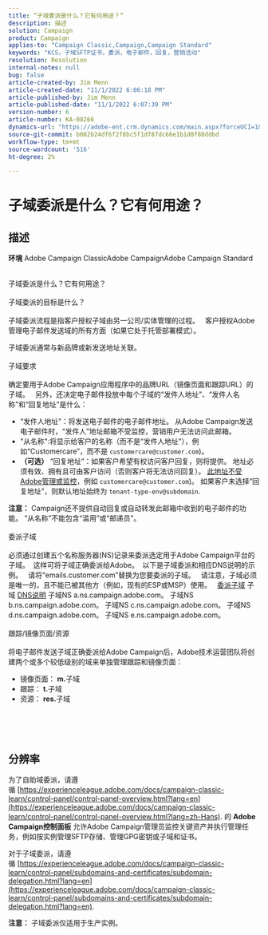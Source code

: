 ```yaml
---
title: “子域委派是什么？它有何用途？”
description: 描述
solution: Campaign
product: Campaign
applies-to: "Campaign Classic,Campaign,Campaign Standard"
keywords: "KCS，子域SFTP证书，委派，电子邮件，回复，营销活动"
resolution: Resolution
internal-notes: null
bug: false
article-created-by: Jim Menn
article-created-date: "11/1/2022 6:06:18 PM"
article-published-by: Jim Menn
article-published-date: "11/1/2022 6:07:39 PM"
version-number: 6
article-number: KA-08266
dynamics-url: "https://adobe-ent.crm.dynamics.com/main.aspx?forceUCI=1&pagetype=entityrecord&etn=knowledgearticle&id=53374fdc-0f5a-ed11-9561-6045bd006a22"
source-git-commit: b082b24df6f2f8bc5f1df87dc66e1b1d0f88ddbd
workflow-type: tm+mt
source-wordcount: '516'
ht-degree: 2%

---
```


# 子域委派是什么？它有何用途？

## 描述


<b>环境</b>
Adobe Campaign ClassicAdobe CampaignAdobe Campaign Standard

<br>子域委派是什么？它有何用途？<br><br>子域委派的目标是什么？<br><br>
子域委派流程是指客户授权子域由另一公司/实体管理的过程。  
客户授权Adobe管理电子邮件发送域的所有方面（如果它处于托管部署模式）。

子域委派通常与新品牌或新发送地址关联。
<br><br>子域要求<br><br>
确定要用于Adobe Campaign应用程序中的品牌URL（镜像页面和跟踪URL）的子域。  
另外，还决定电子邮件投放中每个子域的“发件人地址”、“发件人名称”和“回复地址”是什么：

- “发件人地址”：将发送电子邮件的电子邮件地址。 从Adobe Campaign发送电子邮件时，“发件人”地址邮箱不受监控，营销用户无法访问此邮箱。
- &quot;从名称&quot;:将显示给客户的名称（而不是“发件人地址”），例如“Customercare”，而不是 `customercare@customer.com`)。
- <b>（可选）</b> “回复地址”：如果客户希望有权访问客户回复，则将提供。 地址必须有效、拥有且可由客户访问（否则客户将无法访问回复）。 <u>此地址不受Adobe管理或监控</u>，例如 `customercare@customer.com`)。 如果客户未选择“回复地址”，则默认地址始终为 `tenant-type-env@subdomain`.


<b>注意：</b> Campaign还不提供自动回复或自动转发此邮箱中收到的电子邮件的功能。 “从名称”不能包含“滥用”或“邮递员”。
<br><br>委派子域<br><br>
必须通过创建五个名称服务器(NS)记录来委派选定用于Adobe Campaign平台的子域。 
这样可将子域正确委派给Adobe。  以下是子域委派和相应DNS说明的示例。  
请将“emails.customer.com”替换为您要委派的子域。  
请注意，子域必须是唯一的，且不能已被其他方（例如，现有的ESP或MSP）使用。
 
<u>委派子域</u>
子域
<u>DNS说明</u>
子域NS a.ns.campaign.adobe.com。
子域NS b.ns.campaign.adobe.com。
子域NS c.ns.campaign.adobe.com。
子域NS d.ns.campaign.adobe.com。
子域NS e.ns.campaign.adobe.com。
<br><br>跟踪/镜像页面/资源<br><br>
将电子邮件发送子域正确委派给Adobe Campaign后，Adobe技术运营团队将创建两个或多个较低级别的域来单独管理跟踪和镜像页面：

- 镜像页面： <b>m.</b>子域
- 跟踪： <b>t.</b>子域
- 资源： <b>res.</b>子域

<br><br> <br>

## 分辨率


为了自助域委派，请遵循 [https://experienceleague.adobe.com/docs/campaign-classic-learn/control-panel/control-panel-overview.html?lang=en](https://experienceleague.adobe.com/docs/campaign-classic-learn/control-panel/control-panel-overview.html?lang=zh-Hans).
的 <b>Adobe Campaign控制面板</b> 允许Adobe Campaign管理员监控关键资产并执行管理任务，例如按实例管理SFTP存储、管理GPG密钥或子域和证书。

对于子域委派，请遵循 [https://experienceleague.adobe.com/docs/campaign-classic-learn/control-panel/subdomains-and-certificates/subdomain-delegation.html?lang=en](https://experienceleague.adobe.com/docs/campaign-classic-learn/control-panel/subdomains-and-certificates/subdomain-delegation.html?lang=en).

<b>注意：</b> 子域委派仅适用于生产实例。
